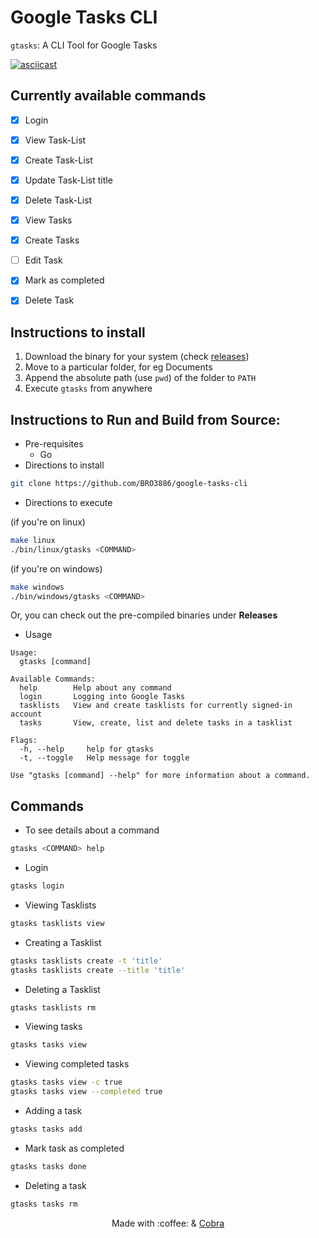 # Google Tasks CLI

`gtasks`: A CLI Tool for Google Tasks

[![asciicast](https://asciinema.org/a/372759.svg)](https://asciinema.org/a/372759)

## Currently available commands

- [x] Login
- [x] View Task-List
- [x] Create Task-List
- [x] Update Task-List title
- [x] Delete Task-List
- [x] View Tasks
- [x] Create Tasks
- [ ] Edit Task
- [x] Mark as completed
- [x] Delete Task


## Instructions to install

1. Download the binary for your system (check [releases](https://github.com/BRO3886/google-tasks-cli/releases))
2. Move to a particular folder, for eg Documents
3. Append the absolute path (use ```pwd```) of the folder to ```PATH```
4. Execute ```gtasks``` from anywhere

## Instructions to Run and Build from Source:
  - Pre-requisites
    - Go
  - Directions to install
  ```bash
  git clone https://github.com/BRO3886/google-tasks-cli
  ```
  - Directions to execute
  
  (if you're on linux)
  
  ```bash
  make linux 
  ./bin/linux/gtasks <COMMAND>
  ```

  (if you're on windows)
  
  ```bash
  make windows
  ./bin/windows/gtasks <COMMAND>
  ```

  Or, you can check out the pre-compiled binaries under **Releases**

  - Usage
```
Usage:
  gtasks [command]

Available Commands:
  help        Help about any command
  login       Logging into Google Tasks
  tasklists   View and create tasklists for currently signed-in account
  tasks       View, create, list and delete tasks in a tasklist

Flags:
  -h, --help     help for gtasks
  -t, --toggle   Help message for toggle

Use "gtasks [command] --help" for more information about a command.
```

## Commands

* To see details about a command
```bash
gtasks <COMMAND> help
```

* Login
```bash
gtasks login
```
* Viewing Tasklists
```bash
gtasks tasklists view
```
* Creating a Tasklist
```bash
gtasks tasklists create -t 'title'
gtasks tasklists create --title 'title'
```
* Deleting a Tasklist
```bash
gtasks tasklists rm
```
* Viewing tasks
```bash
gtasks tasks view
```
* Viewing completed tasks
```bash
gtasks tasks view -c true
gtasks tasks view --completed true
```
* Adding a task
```bash
gtasks tasks add
```
* Mark task as completed
```bash
gtasks tasks done
```
* Deleting a task
```bash
gtasks tasks rm
```

<div align="center">
Made with :coffee: & <a href="https://cobra.dev">Cobra</a>
</div>
